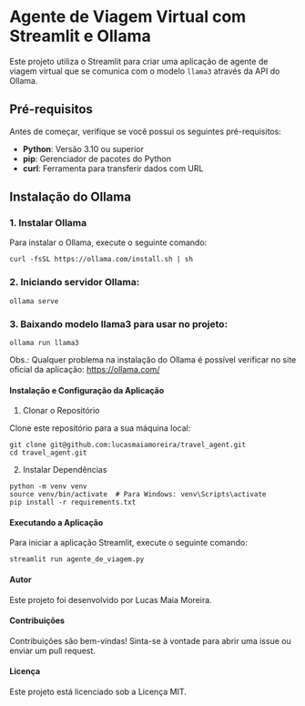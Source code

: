 # Agente de Viagem Virtual com Streamlit e Ollama

Este projeto utiliza o Streamlit para criar uma aplicação de agente de viagem virtual que se comunica com o modelo `llama3` através da API do Ollama.

## Pré-requisitos

Antes de começar, verifique se você possui os seguintes pré-requisitos:

- **Python**: Versão 3.10 ou superior
- **pip**: Gerenciador de pacotes do Python
- **curl**: Ferramenta para transferir dados com URL

## Instalação do Ollama

### 1. Instalar Ollama

Para instalar o Ollama, execute o seguinte comando:

```
curl -fsSL https://ollama.com/install.sh | sh
```

### 2. Iniciando servidor Ollama:

```
ollama serve 
```

### 3. Baixando modelo llama3 para usar no projeto:

```
ollama run llama3
```

Obs.: Qualquer problema na instalação do Ollama é possível verificar no site oficial da aplicação: https://ollama.com/


#### Instalação e Configuração da Aplicação


1. Clonar o Repositório

Clone este repositório para a sua máquina local:

```
git clone git@github.com:lucasmaiamoreira/travel_agent.git
cd travel_agent.git
```

2. Instalar Dependências

```
python -m venv venv
source venv/bin/activate  # Para Windows: venv\Scripts\activate
pip install -r requirements.txt
```

#### Executando a Aplicação

Para iniciar a aplicação Streamlit, execute o seguinte comando:

```
streamlit run agente_de_viagem.py
```

#### Autor
Este projeto foi desenvolvido por Lucas Maia Moreira.

#### Contribuições
Contribuições são bem-vindas! Sinta-se à vontade para abrir uma issue ou enviar um pull request.

#### Licença
Este projeto está licenciado sob a Licença MIT.